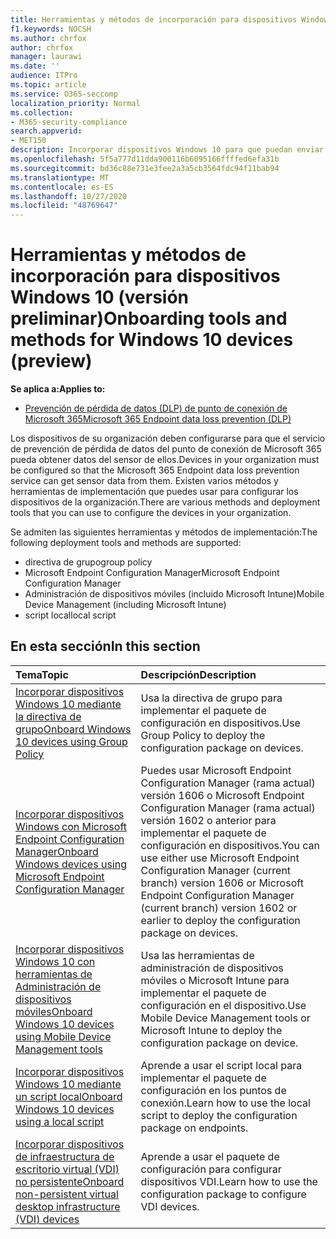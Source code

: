 ```yaml
---
title: Herramientas y métodos de incorporación para dispositivos Windows 10 (versión preliminar)
f1.keywords: NOCSH
ms.author: chrfox
author: chrfox
manager: laurawi
ms.date: ''
audience: ITPro
ms.topic: article
ms.service: O365-seccomp
localization_priority: Normal
ms.collection:
- M365-security-compliance
search.appverid:
- MET150
description: Incorporar dispositivos Windows 10 para que puedan enviar datos del sensor a las soluciones de cumplimiento de Microsoft 365
ms.openlocfilehash: 5f5a777d11dda900116b6095166ffffed6efa31b
ms.sourcegitcommit: bd36c88e731e3fee2a3a5cb3564fdc94f11bab94
ms.translationtype: MT
ms.contentlocale: es-ES
ms.lasthandoff: 10/27/2020
ms.locfileid: "48769647"
---
```

# <a name="onboarding-tools-and-methods-for-windows-10-devices-preview"></a><span data-ttu-id="8374b-103">Herramientas y métodos de incorporación para dispositivos Windows 10 (versión preliminar)</span><span class="sxs-lookup"><span data-stu-id="8374b-103">Onboarding tools and methods for Windows 10 devices (preview)</span></span>

<span data-ttu-id="8374b-104">**Se aplica a:**</span><span class="sxs-lookup"><span data-stu-id="8374b-104">**Applies to:**</span></span>
- [<span data-ttu-id="8374b-105">Prevención de pérdida de datos (DLP) de punto de conexión de Microsoft 365</span><span class="sxs-lookup"><span data-stu-id="8374b-105">Microsoft 365 Endpoint data loss prevention (DLP)</span></span>](/microsoft-365/compliance/endpoint-dlp-learn-about)

<span data-ttu-id="8374b-106">Los dispositivos de su organización deben configurarse para que el servicio de prevención de pérdida de datos del punto de conexión de Microsoft 365 pueda obtener datos del sensor de ellos.</span><span class="sxs-lookup"><span data-stu-id="8374b-106">Devices in your organization must be configured so that the Microsoft 365 Endpoint data loss prevention service can get sensor data from them.</span></span> <span data-ttu-id="8374b-107">Existen varios métodos y herramientas de implementación que puedes usar para configurar los dispositivos de la organización.</span><span class="sxs-lookup"><span data-stu-id="8374b-107">There are various methods and deployment tools that you can use to configure the devices in your organization.</span></span>

<span data-ttu-id="8374b-108">Se admiten las siguientes herramientas y métodos de implementación:</span><span class="sxs-lookup"><span data-stu-id="8374b-108">The following deployment tools and methods are supported:</span></span>

- <span data-ttu-id="8374b-109">directiva de grupo</span><span class="sxs-lookup"><span data-stu-id="8374b-109">group policy</span></span>
- <span data-ttu-id="8374b-110">Microsoft Endpoint Configuration Manager</span><span class="sxs-lookup"><span data-stu-id="8374b-110">Microsoft Endpoint Configuration Manager</span></span>
- <span data-ttu-id="8374b-111">Administración de dispositivos móviles (incluido Microsoft Intune)</span><span class="sxs-lookup"><span data-stu-id="8374b-111">Mobile Device Management (including Microsoft Intune)</span></span>
- <span data-ttu-id="8374b-112">script local</span><span class="sxs-lookup"><span data-stu-id="8374b-112">local script</span></span>

## <a name="in-this-section"></a><span data-ttu-id="8374b-113">En esta sección</span><span class="sxs-lookup"><span data-stu-id="8374b-113">In this section</span></span>
<span data-ttu-id="8374b-114">Tema</span><span class="sxs-lookup"><span data-stu-id="8374b-114">Topic</span></span> | <span data-ttu-id="8374b-115">Descripción</span><span class="sxs-lookup"><span data-stu-id="8374b-115">Description</span></span>
:---|:---
[<span data-ttu-id="8374b-116">Incorporar dispositivos Windows 10 mediante la directiva de grupo</span><span class="sxs-lookup"><span data-stu-id="8374b-116">Onboard Windows 10 devices using Group Policy</span></span>](dlp-configure-endpoints-gp.md) | <span data-ttu-id="8374b-117">Usa la directiva de grupo para implementar el paquete de configuración en dispositivos.</span><span class="sxs-lookup"><span data-stu-id="8374b-117">Use Group Policy to deploy the configuration package on devices.</span></span>
[<span data-ttu-id="8374b-118">Incorporar dispositivos Windows con Microsoft Endpoint Configuration Manager</span><span class="sxs-lookup"><span data-stu-id="8374b-118">Onboard Windows devices using Microsoft Endpoint Configuration Manager</span></span>](dlp-configure-endpoints-sccm.md) | <span data-ttu-id="8374b-119">Puedes usar Microsoft Endpoint Configuration Manager (rama actual) versión 1606 o Microsoft Endpoint Configuration Manager (rama actual) versión 1602 o anterior para implementar el paquete de configuración en dispositivos.</span><span class="sxs-lookup"><span data-stu-id="8374b-119">You can use either use Microsoft Endpoint Configuration Manager (current branch) version 1606 or Microsoft Endpoint Configuration Manager (current branch) version 1602 or earlier to deploy the configuration package on devices.</span></span>
[<span data-ttu-id="8374b-120">Incorporar dispositivos Windows 10 con herramientas de Administración de dispositivos móviles</span><span class="sxs-lookup"><span data-stu-id="8374b-120">Onboard Windows 10 devices using Mobile Device Management tools</span></span>](dlp-configure-endpoints-mdm.md) | <span data-ttu-id="8374b-121">Usa las herramientas de administración de dispositivos móviles o Microsoft Intune para implementar el paquete de configuración en el dispositivo.</span><span class="sxs-lookup"><span data-stu-id="8374b-121">Use Mobile Device Management tools or Microsoft Intune to deploy the configuration package on device.</span></span>
[<span data-ttu-id="8374b-122">Incorporar dispositivos Windows 10 mediante un script local</span><span class="sxs-lookup"><span data-stu-id="8374b-122">Onboard Windows 10 devices using a local script</span></span>](dlp-configure-endpoints-script.md) | <span data-ttu-id="8374b-123">Aprende a usar el script local para implementar el paquete de configuración en los puntos de conexión.</span><span class="sxs-lookup"><span data-stu-id="8374b-123">Learn how to use the local script to deploy the configuration package on endpoints.</span></span>
[<span data-ttu-id="8374b-124">Incorporar dispositivos de infraestructura de escritorio virtual (VDI) no persistente</span><span class="sxs-lookup"><span data-stu-id="8374b-124">Onboard non-persistent virtual desktop infrastructure (VDI) devices</span></span>](dlp-configure-endpoints-vdi.md) | <span data-ttu-id="8374b-125">Aprende a usar el paquete de configuración para configurar dispositivos VDI.</span><span class="sxs-lookup"><span data-stu-id="8374b-125">Learn how to use the configuration package to configure VDI devices.</span></span>
